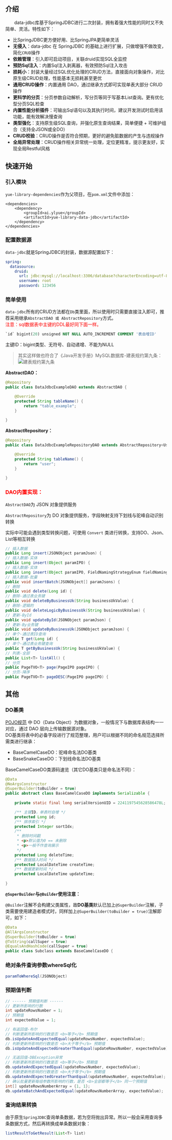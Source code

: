 ## 介绍
　　data-jdbc库基于SpringJDBC进行二次封装，拥有着强大性能的同时又不失简单、灵活。特性如下：
- 比SpringJDBC更方便好用、比SpringJPA更简单灵活
- **无侵入**：data-jdbc 在 SpringJDBC 的基础上进行扩展，只做增强不做改变，简化`CRUD`操作
- **依赖管理**：引入即可启动项目，关联druid实现SQL全监控
- **预防Sql注入**：内置Sql注入剥离器，有效预防Sql注入攻击
- **损耗小**：封装大量经过SQL优化处理的CRUD方法，直接面向对象操作，对比原生级CRUD处理，性能基本无损耗甚至更优
- **通用CRUD操作**：内置通用 DAO，通过继承方式即可实现单表大部分 CRUD 操作
- **更科学的分页**：分页参数自动解析，写分页等同于写基本List查询。更有优化型分页SQL检查
- **内置性能分析插件**：可输出Sql语句以及其执行时间，建议开发测试时启用该功能，能有效解决慢查询
- **类型强化**：支持原生级SQL查询，并强化原生查询结果，简单便捷 + 可维护组合（支持全JSON或全DO）
- **CRUD校验**：CRUD操作是否符合预期，更好的避免脏数据的产生与违规操作
- **全局异常处理**：CRUD操作相关异常统一处理，定位更精准，提示更友好，实现全局Restful风格

## 快速开始
### 引入模块
`yue-library-dependencies`作为父项目，在`pom.xml`文件中添加：
``` pom
<dependencies>
	<dependency>
		<groupId>ai.ylyue</groupId>
		<artifactId>yue-library-data-jdbc</artifactId>
	</dependency>
</dependencies>
```

### 配置数据源
`data-jdbc`就是SpringJDBC的封装，数据源配置如下：
```yaml
spring:
  datasource: 
    druid: 
      url: jdbc:mysql://localhost:3306/database?characterEncoding=utf-8&useSSL=false
      username: root
      password: 123456
```

### 简单使用
`data-jdbc`所有的CRUD方法都在`Db`类里面，所以使用时只需要直接注入即可，推荐采用继承`AbstractDAO 或 AbstractRepository`方式。<br>
<font color=red>注意：sql数据表中主键的DDL最好同下面一样。</font>
```ddl
`id` bigint(20) unsigned NOT NULL AUTO_INCREMENT COMMENT '表自增ID'
```
主键ID：bigint类型、无符号、自动递增、不能为NULL
> 其实这样做也符合了《Java开发手册》MySQL数据库-建表规约第九条：<br>
> ![建表规约第九条](https://ylyue.cn/data/jdbc/%E4%BB%8B%E7%BB%8D_files/%E5%BB%BA%E8%A1%A8%E8%A7%84%E7%BA%A6%E7%AC%AC%E4%B9%9D%E6%9D%A1.png)

**AbstractDAO：**
```java
@Repository
public class DataJdbcExampleDAO extends AbstractDAO {

	@Override
	protected String tableName() {
		return "table_example";
	}
	
}
```

**AbstractRepository：**
```java
@Repository
public class DataJdbcExampleRepositoryDAO extends AbstractRepository<UserDO> {

	@Override
	protected String tableName() {
		return "user";
	}
	
}
```

### <font color=red>DAO内置实现：</font>
`AbstractDAO`为 JSON 对象提供服务

`AbstractRepository`为 DO 对象提供服务，字段映射支持下划线与驼峰自动识别转换

实际中可能会遇到类型转换问题，可使用 `Convert` 类进行转换，支持DO、Json、List等相互转换

```java
// 插入数据
public Long insert(JSONObject paramJson) {
// 插入数据-实体
public Long insert(Object paramIPO) {
// 插入数据-实体
public Long insert(Object paramIPO, FieldNamingStrategyEnum fieldNamingStrategyEnum) {
// 插入数据-批量
public void insertBatch(JSONObject[] paramJsons) {
// 删除
public void delete(Long id) {
// 删除-通过表业务键
public void deleteByBusinessUk(String businessUkValue) {
// 删除-逻辑的
public void deleteLogicByBusinessUk(String businessUkValue) {
// 更新-ById
public void updateById(JSONObject paramJson) {
// 更新-By业务键
public void updateByBusinessUk(JSONObject paramJson) {
// 单个-通过表ID查询
public T get(Long id) {
// 单个-通过表业务键查询
public T getByBusinessUk(String businessUkValue) {
// 列表-全部
public List<T> listAll() {
// 分页
public PageTVO<T> page(PageIPO pageIPO) {
// 分页-降序
public PageTVO<T> pageDESC(PageIPO pageIPO) {
```

## 其他
### DO基类
[POJO规范](https://ylyue.cn/#/规约/后端规约说明?id=pojo) 中 DO（Data Object）为数据对象，一般情况下与数据库表结构一一对应，通过 DAO 层向上传输数据源对象。<br>
DO基类将表中的必备字段进行了规范整理，用户可以根据不同的命名规范选择所需类进行继承：
- BaseCamelCaseDO：驼峰命名法DO基类
- BaseSnakeCaseDO：下划线命名法DO基类

BaseCamelCaseDO类源码速览（其它DO基类只是命名法不同）：
```java
@Data
@NoArgsConstructor
@SuperBuilder(toBuilder = true)
public abstract class BaseCamelCaseDO implements Serializable {
	
	private static final long serialVersionUID = 2241197545628586478L;

	/** 主键ID，单表时自增 */
	protected Long id;
	/** 排序索引 */
	protected Integer sortIdx;
	/**
	 * 删除时间戳
	 * <p>默认值为0 == 未删除
	 * <p>一般不作查询展示
	 */
	protected Long deleteTime;
	/** 数据插入时间 */
	protected LocalDateTime createTime;
	/** 数据更新时间 */
	protected LocalDateTime updateTime;
	
}
```

**`@SuperBuilder`与`@Builder`使用注意：**

`@Builder`注解不会构建父类属性，故**DO基类**默认已加上`@SuperBuilder`注解，子类需要使用建造者模式时，同样加上`@SuperBuilder(toBuilder = true)`注解即可，如下：
```java
@Data
@AllArgsConstructor
@SuperBuilder(toBuilder = true)
@ToString(callSuper = true)
@EqualsAndHashCode(callSuper = true)
public class Subclass extends BaseCamelCaseDO {
```

### 绝对条件查询参数whereSql化
```java
paramToWhereSql(JSONObject)
```

### 预期值判断
```java
// ------ 预期值判断 ------
// 更新所影响的行数
int updateRowsNumber = 1;
// 预期值
int expectedValue = 1;

// 有返回值-布尔
// 判断更新所影响的行数是否 <b>等于</b> 预期值
db.isUpdateAndExpectedEqual(updateRowsNumber, expectedValue);
// 判断更新所影响的行数是否 <b>大于等于</b> 预期值
db.isUpdateAndExpectedGreaterThanEqual(updateRowsNumber, expectedValue);

// 无返回值-DBException异常
// 判断更新所影响的行数是否 <b>等于</b> 预期值
db.updateAndExpectedEqual(updateRowsNumber, expectedValue);
// 判断更新所影响的行数是否 <b>大于等于</b> 预期值
db.updateAndExpectedGreaterThanEqual(updateRowsNumber, expectedValue);
// 确认批量更新每组参数所影响的行数，是否 <b>全部都等于</b> 同一个预期值
int[] updateRowsNumberArray = {1, 1};
db.updateBatchAndExpectedEqual(updateRowsNumberArray, expectedValue);
```

### 查询结果转换
由于原生`SpringJDBC`查询单条数据，若为空将抛出异常。所以一般会采用查询多条数据方式，然后再转换成单条数据对象：
```java
listResultToGetResult(List<T> list)
```